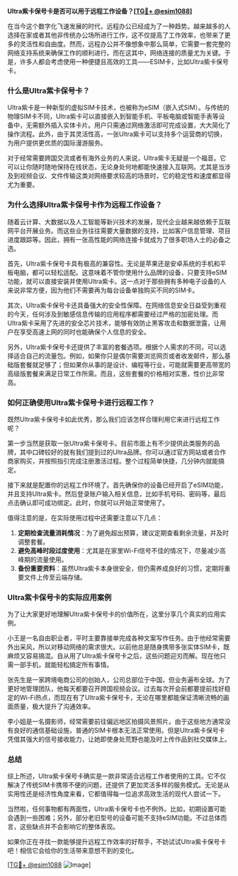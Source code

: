 **Ultra紫卡保号卡是否可以用于远程工作设备？[[TG💪+ @esim1088](https://t.me/s/esim1088)]**

在当今这个数字化飞速发展的时代，远程办公已经成为了一种趋势。越来越多的人选择在家或者其他非传统办公场所进行工作，这不仅提高了工作效率，也带来了更多的灵活性和自由度。然而，远程办公并不像想象中那么简单，它需要一套完整的网络支持系统来确保工作的顺利进行。而在这其中，网络连接的质量尤为关键。于是，许多人都会考虑使用一种便捷且高效的工具——ESIM卡，比如Ultra紫卡保号卡。

### **什么是Ultra紫卡保号卡？**

Ultra紫卡是一种新型的虚拟SIM卡技术，也被称为eSIM（嵌入式SIM）。与传统的物理SIM卡不同，Ultra紫卡可以直接嵌入到智能手机、平板电脑或智能手表等设备中，无需额外插入实体卡片。用户只需通过网络激活即可完成设置，大大简化了操作流程。此外，由于其灵活性高，一张Ultra紫卡可以支持多个运营商的切换，为用户提供更优质的国际漫游服务。

对于经常需要跨国交流或者有海外业务的人来说，Ultra紫卡无疑是一个福音。它可以让你随时随地保持在线状态，无论身处何地都能快速接入互联网。尤其是当涉及到视频会议、文件传输这类对网络要求较高的场景时，它的稳定性和速度都显得尤为重要。

### **为什么选择Ultra紫卡保号卡作为远程工作设备？**

随着云计算、大数据以及人工智能等新兴技术的发展，现代企业越来越依赖于互联网平台开展业务。而这些业务往往需要大量数据的支持，比如客户信息管理、项目进度跟踪等。因此，拥有一张高性能的网络连接卡就成为了很多职场人士的必备之选。

首先，Ultra紫卡保号卡具有极高的兼容性。无论是苹果还是安卓系统的手机和平板电脑，都可以轻松适配。这意味着不管你使用什么品牌的设备，只要支持eSIM功能，就可以直接安装并使用Ultra紫卡。这一点对于那些拥有多种电子设备的人来说非常方便，因为他们不需要再为每台设备单独购买不同的SIM卡。

其次，Ultra紫卡保号卡还具备强大的安全性保障。在网络信息安全日益受到重视的今天，任何涉及到敏感信息传输的应用程序都需要经过严格的加密处理。而Ultra紫卡采用了先进的安全芯片技术，能够有效防止黑客攻击和数据泄露，让用户在享受高速上网的同时也能确保个人信息的安全。

另外，Ultra紫卡保号卡还提供了丰富的套餐选项。根据个人需求的不同，可以选择适合自己的流量包。例如，如果你只是偶尔需要浏览网页或者收发邮件，那么基础版套餐就足够了；但如果你从事的是设计、编程等行业，可能就需要更高带宽的高级版套餐来满足日常工作所需。而且，这些套餐的价格相对实惠，性价比非常高。

### **如何正确使用Ultra紫卡保号卡进行远程工作？**

既然Ultra紫卡保号卡如此优秀，那么我们应该怎样合理利用它来进行远程工作呢？

第一步当然是获取一张Ultra紫卡保号卡。目前市面上有不少提供此类服务的品牌，其中口碑较好的就有我们提到过的Ultra品牌。你可以通过官方网站或者合作商家购买，并按照指引完成注册激活过程。整个过程简单快捷，几分钟内就能搞定。

接下来就是配置你的远程工作环境了。首先确保你的设备已经开启了eSIM功能，并且支持Ultra紫卡。然后登录账户输入相关信息，比如手机号码、密码等，最后点击确认即可成功绑定。此时，你就可以开始正常使用了。

值得注意的是，在实际使用过程中还需要注意以下几点：

1. **定期检查流量消耗情况**：为了避免超出预算，建议定期查看剩余流量，并及时调整套餐。
2. **避免高峰时段过度使用**：尤其是在家里Wi-Fi信号不佳的情况下，尽量减少高峰期的流量使用。
3. **备份重要资料**：虽然Ultra紫卡本身很安全，但仍需养成良好的习惯，定期将重要文件上传至云端存储。

### **Ultra紫卡保号卡的实际应用案例**

为了让大家更好地理解Ultra紫卡保号卡的价值所在，这里分享几个真实的应用实例。

小王是一名自由职业者，平时主要靠接单完成各种文案写作任务。由于他经常需要外出采风，所以对移动网络的需求很大。以前他总是随身携带多张实体SIM卡，既麻烦又容易搞混。自从用了Ultra紫卡保号卡之后，这些问题迎刃而解。现在他只需一部手机，就能轻松搞定所有事情。

张先生是一家跨境电商公司的创始人，公司总部位于中国，但业务遍布全球。为了更好地管理团队，他每天都要召开跨国视频会议。过去每次开会前都要提前找好稳定的Wi-Fi热点，而现在有了Ultra紫卡保号卡，无论在哪里都能保证清晰流畅的画面质量，极大提升了沟通效率。

李小姐是一名摄影师，经常需要前往偏远地区拍摄风景照片。由于这些地方通常没有良好的通信基础设施，普通的SIM卡根本无法正常使用。但是Ultra紫卡保号卡凭借其强大的信号接收能力，让她即使身处荒野也能及时上传作品到社交媒体上。

### **总结**

综上所述，Ultra紫卡保号卡确实是一款非常适合远程工作者使用的工具。它不仅解决了传统SIM卡携带不便的问题，还提供了更加灵活多样的服务模式。无论是从实用性还是经济性角度来看，它都值得每一位追求高效生活的现代人尝试一下。

当然啦，任何事物都有两面性，Ultra紫卡保号卡也不例外。比如，初期设置可能会遇到一些困难；另外，部分老旧型号的设备可能不支持eSIM功能。不过总体而言，这些缺点并不会影响它的整体表现。

如果你正在寻找一款能够提升远程工作效率的好帮手，不妨试试Ultra紫卡保号卡吧！相信它会给你的生活带来意想不到的变化。

[[TG💪+ @esim1088](https://t.me/s/esim1088) ![Image](https://i.postimg.cc/4NQfJmqS/Snipaste-2025-05-13-00-14-12.png)]